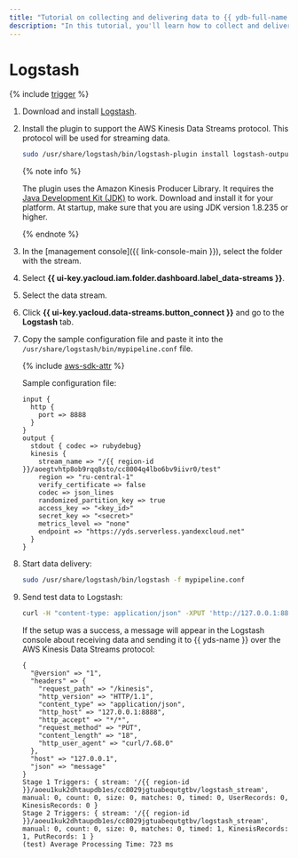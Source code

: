 ```yaml
---
title: "Tutorial on collecting and delivering data to {{ ydb-full-name }} using Logstash"
description: "In this tutorial, you'll learn how to collect and deliver data to {{ ydb-full-name }} using Logstash."
---
```


# Logstash

{% include [trigger](../../_includes/data-streams/trigger.md) %}

1. Download and install [Logstash](https://www.elastic.co/guide/en/logstash/current/installing-logstash.html).
1. Install the plugin to support the AWS Kinesis Data Streams protocol. This protocol will be used for streaming data.

   ```bash
   sudo /usr/share/logstash/bin/logstash-plugin install logstash-output-kinesis
   ```

   {% note info %}

   The plugin uses the Amazon Kinesis Producer Library. It requires the [Java Development Kit (JDK)](https://www.oracle.com/java/technologies/javase/javase-jdk8-downloads.html) to work. Download and install it for your platform. At startup, make sure that you are using JDK version 1.8.235 or higher.

   {% endnote %}

1. In the [management console]({{ link-console-main }}), select the folder with the stream.
1. Select **{{ ui-key.yacloud.iam.folder.dashboard.label_data-streams }}**.
1. Select the data stream.
1. Click **{{ ui-key.yacloud.data-streams.button_connect }}** and go to the **Logstash** tab.
1. Copy the sample configuration file and paste it into the `/usr/share/logstash/bin/mypipeline.conf` file.

   {% include [aws-sdk-attr](../../_includes/data-streams/aws-sdk-attr.md) %}

   Sample configuration file:

   ```text
   input {
     http {
       port => 8888
     }
   }
   output {
     stdout { codec => rubydebug}
     kinesis {
       stream_name => "/{{ region-id }}/aoegtvhtp8ob9rqq8sto/cc8004q4lbo6bv9iivr0/test"
       region => "ru-central-1"
       verify_certificate => false
       codec => json_lines
       randomized_partition_key => true
       access_key => "<key_id>"
       secret_key => "<secret>"
       metrics_level => "none"
       endpoint => "https://yds.serverless.yandexcloud.net"
     }
   }
   ```

1. Start data delivery:

   ```bash
   sudo /usr/share/logstash/bin/logstash -f mypipeline.conf
   ```

1. Send test data to Logstash:

   ```bash
   curl -H "content-type: application/json" -XPUT 'http://127.0.0.1:8888/kinesis' -d '{"user_id":"user1", "score": 100}'
   ```

   If the setup was a success, a message will appear in the Logstash console about receiving data and sending it to {{ yds-name }} over the AWS Kinesis Data Streams protocol:

   ```text
   {
     "@version" => "1",
     "headers" => {
       "request_path" => "/kinesis",
       "http_version" => "HTTP/1.1",
       "content_type" => "application/json",
       "http_host" => "127.0.0.1:8888",
       "http_accept" => "*/*",
       "request_method" => "PUT",
       "content_length" => "18",
       "http_user_agent" => "curl/7.68.0"
     },
     "host" => "127.0.0.1",
     "json" => "message"
   }
   Stage 1 Triggers: { stream: '/{{ region-id }}/aoeu1kuk2dhtaupdb1es/cc8029jgtuabequtgtbv/logstash_stream', manual: 0, count: 0, size: 0, matches: 0, timed: 0, UserRecords: 0, KinesisRecords: 0 }
   Stage 2 Triggers: { stream: '/{{ region-id }}/aoeu1kuk2dhtaupdb1es/cc8029jgtuabequtgtbv/logstash_stream', manual: 0, count: 0, size: 0, matches: 0, timed: 1, KinesisRecords: 1, PutRecords: 1 }
   (test) Average Processing Time: 723 ms
   ```
